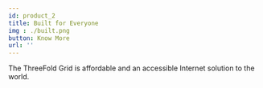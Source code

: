 ```yaml
---
id: product_2
title: Built for Everyone
img : ./built.png
button: Know More
url: ''
---
```

The ThreeFold Grid is affordable and an accessible Internet solution to the world.
